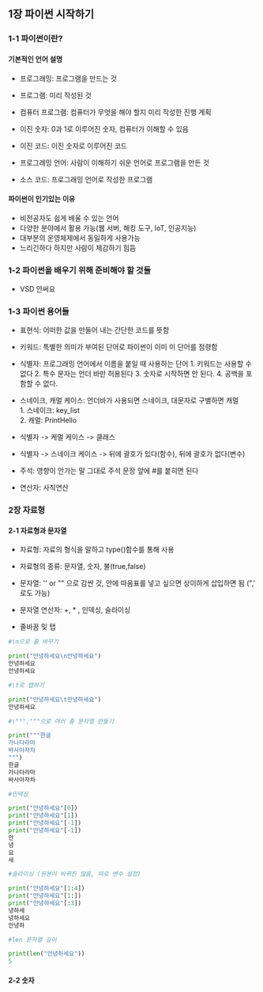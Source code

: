 ## 1장 파이썬 시작하기

### 1-1 파이썬이란?

#### 기본적인 언어 설명


- 프로그래밍: 프로그램을 만드는 것  

- 프로그램: 미리 작성된 것  

- 컴퓨터 프로그램: 컴퓨터가 무엇을 해야 할지 미리 작성한 진행 계획  

- 이진 숫자: 0과 1로 이루어진 숫자, 컴퓨터가 이해할 수 있음  

- 이진 코드: 이진 숫자로 이루어진 코드  


- 프로그래밍 언어: 사람이 이해하기 쉬운 언어로 프로그램을 만든 것  

- 소스 코드: 프로그래밍 언어로 작성한 프로그램  

#### 파이썬이 인기있는 이유


- 비전공자도 쉽게 배울 수 있는 언어  
- 다양한 분야에서 활용 가능(웹 서버, 해킹 도구, IoT, 인공지능)  
- 대부분의 운영체제에서 동일하게 사용가능  
- 느리긴하다 하지만 사람이 체감하기 힘듬  



### 1-2 파이썬을 배우기 위해 준비해야 할 것들


- VSD 안써요



### 1-3 파이썬 용어들 


- 표현식: 어떠한 값을 만들어 내는 간단한 코드를 뜻함
- 키워드: 특별한 의미가 부여된 단어로 파이썬이 이미 이 단어를 점령함
- 식별자: 프로그래밍 언어에서 이름을 붙일 때 사용하는 단어
          1. 키워드는 사용할 수 없다
          2. 특수 문자는 언더 바만 허용된다
          3. 숫자로 시작하면 안 된다.
          4. 공백을 포함할 수 없다.

- 스네이크, 캐멀 케이스: 언더바가 사용되면 스네이크, 대문자로 구별하면 캐멀  
                       1. 스네이크: key_list  
                       2. 캐멀: PrintHello
                           
- 식별자 -> 케멀 케이스 -> 클래스
- 식별자 -> 스네이크 케이스 -> 뒤에 괄호가 있다(함수), 뒤에 괄호가 없다(변수)

- 주석: 영향이 안가는 말 그대로 주석 문장 앞에 #를 붙히면 된다
- 연산자: 사칙연산


### 2장 자료형


#### 2-1 자료형과 문자열

- 자료형: 자료의 형식을 말하고 type()함수를 통해 사용
- 자료형의 종류: 문자열, 숫자, 불(true,false)  


- 문자열: '' or "" 으로 감싼 것, 안에 따옴표를 넣고 싶으면 상이하게 삽입하면 됨 (\",\' 로도 가능)
- 문자열 연산자: +, * , 인덱싱, 슬라이싱 
- 줄바꿈 및 탭 


```python
#\n으로 줄 바꾸기

print("안녕하세요\n안녕하세요")
안녕하세요
안녕하세요

#\t로 탭하기

print("안녕하세요\t안녕하세요")
안녕하세요

#\""","""으로 여러 줄 문자열 만들기

print("""한글
가나다라마
바사아자차
""")
한글
가나다라마
바사아자차

#인덱싱

print("안녕하세요"[0])
print("안녕하세요"[1])
print("안녕하세요"[-1])
print("안녕하세요"[-1])
안
녕
요
세

#슬라이싱 (원본이 바뀌진 않음, 따로 변수 설정)

print("안녕하세요"[1:4])
print("안녕하세요"[1:])
print("안녕하세요"[:3])
녕하세
녕하세요
안녕하

#len 문자열 길이

print(len("안녕하세요"))
5
```


#### 2-2 숫자






